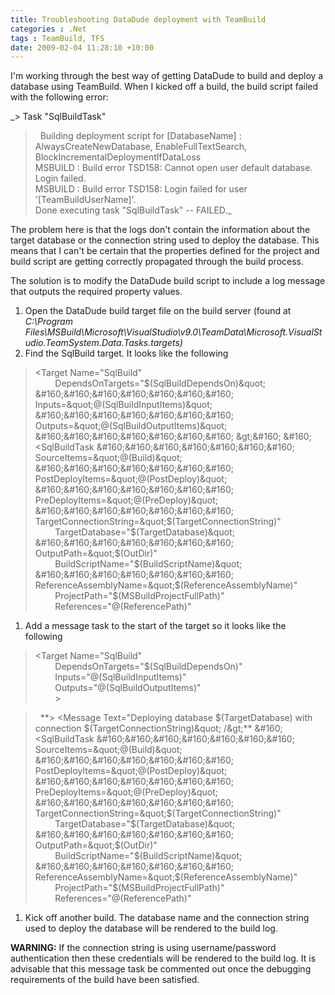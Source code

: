 ```yaml
---
title: Troubleshooting DataDude deployment with TeamBuild
categories : .Net
tags : TeamBuild, TFS
date: 2009-02-04 11:28:10 +10:00
---
```


I'm working through the best way of getting DataDude to build and deploy a database using TeamBuild. When I kicked off a build, the build script failed with the following error:

_> Task &quot;SqlBuildTask&quot;   
> &#160; Building deployment script for [DatabaseName] : AlwaysCreateNewDatabase, EnableFullTextSearch, BlockIncrementalDeploymentIfDataLoss   
> MSBUILD : Build error TSD158: Cannot open user default database. Login failed.   
> MSBUILD : Build error TSD158: Login failed for user '[TeamBuildUserName]'.   
> Done executing task &quot;SqlBuildTask&quot; -- FAILED._

The problem here is that the logs don't contain the information about the target database or the connection string used to deploy the database. This means that I can't be certain that the properties defined for the project and build script are getting correctly propagated through the build process. 

The solution is to modify the DataDude build script to include a log message that outputs the required property values. 

1. Open the DataDude build target file on the build server (found at _C:\Program Files\MSBuild\Microsoft\VisualStudio\v9.0\TeamData\Microsoft.VisualStudio.TeamSystem.Data.Tasks.targets)_
1. Find the SqlBuild target. It looks like the following
> <Target Name=&quot;SqlBuild&quot;   
> &#160;&#160;&#160;&#160;&#160;&#160;&#160; DependsOnTargets=&quot;$(SqlBuildDependsOn)&quot;   
> &#160;&#160;&#160;&#160;&#160;&#160;&#160; Inputs=&quot;@(SqlBuildInputItems)&quot;   
> &#160;&#160;&#160;&#160;&#160;&#160;&#160; Outputs=&quot;@(SqlBuildOutputItems)&quot;   
> &#160;&#160;&#160;&#160;&#160;&#160;&#160; &gt;&#160;   
> &#160; <SqlBuildTask   
> &#160;&#160;&#160;&#160;&#160;&#160;&#160; SourceItems=&quot;@(Build)&quot;   
> &#160;&#160;&#160;&#160;&#160;&#160;&#160; PostDeployItems=&quot;@(PostDeploy)&quot;   
> &#160;&#160;&#160;&#160;&#160;&#160;&#160; PreDeployItems=&quot;@(PreDeploy)&quot;   
> &#160;&#160;&#160;&#160;&#160;&#160;&#160; TargetConnectionString=&quot;$(TargetConnectionString)&quot;   
> &#160;&#160;&#160;&#160;&#160;&#160;&#160; TargetDatabase=&quot;$(TargetDatabase)&quot;   
> &#160;&#160;&#160;&#160;&#160;&#160;&#160; OutputPath=&quot;$(OutDir)&quot;   
> &#160;&#160;&#160;&#160;&#160;&#160;&#160; BuildScriptName=&quot;$(BuildScriptName)&quot;   
> &#160;&#160;&#160;&#160;&#160;&#160;&#160; ReferenceAssemblyName=&quot;$(ReferenceAssemblyName)&quot;   
> &#160;&#160;&#160;&#160;&#160;&#160;&#160; ProjectPath=&quot;$(MSBuildProjectFullPath)&quot;   
> &#160;&#160;&#160;&#160;&#160;&#160;&#160; References=&quot;@(ReferencePath)&quot;

1. Add a message task to the start of the target so it looks like the following
> <Target Name=&quot;SqlBuild&quot;   
> &#160;&#160;&#160;&#160;&#160;&#160;&#160; DependsOnTargets=&quot;$(SqlBuildDependsOn)&quot;   
> &#160;&#160;&#160;&#160;&#160;&#160;&#160; Inputs=&quot;@(SqlBuildInputItems)&quot;   
> &#160;&#160;&#160;&#160;&#160;&#160;&#160; Outputs=&quot;@(SqlBuildOutputItems)&quot;   
> &#160;&#160;&#160;&#160;&#160;&#160;&#160; &gt; 

> &#160; **> <Message Text=&quot;Deploying database $(TargetDatabase) with connection $(TargetConnectionString)&quot; /&gt;**  
> &#160; <SqlBuildTask   
> &#160;&#160;&#160;&#160;&#160;&#160;&#160; SourceItems=&quot;@(Build)&quot;   
> &#160;&#160;&#160;&#160;&#160;&#160;&#160; PostDeployItems=&quot;@(PostDeploy)&quot;   
> &#160;&#160;&#160;&#160;&#160;&#160;&#160; PreDeployItems=&quot;@(PreDeploy)&quot;   
> &#160;&#160;&#160;&#160;&#160;&#160;&#160; TargetConnectionString=&quot;$(TargetConnectionString)&quot;   
> &#160;&#160;&#160;&#160;&#160;&#160;&#160; TargetDatabase=&quot;$(TargetDatabase)&quot;   
> &#160;&#160;&#160;&#160;&#160;&#160;&#160; OutputPath=&quot;$(OutDir)&quot;   
> &#160;&#160;&#160;&#160;&#160;&#160;&#160; BuildScriptName=&quot;$(BuildScriptName)&quot;   
> &#160;&#160;&#160;&#160;&#160;&#160;&#160; ReferenceAssemblyName=&quot;$(ReferenceAssemblyName)&quot;   
> &#160;&#160;&#160;&#160;&#160;&#160;&#160; ProjectPath=&quot;$(MSBuildProjectFullPath)&quot;   
> &#160;&#160;&#160;&#160;&#160;&#160;&#160; References=&quot;@(ReferencePath)&quot;

1. Kick off another build. The database name and the connection string used to deploy the database will be rendered to the build log.

**WARNING:** If the connection string is using username/password authentication then these credentials will be rendered to the build log. It is advisable that this message task be commented out once the debugging requirements of the build have been satisfied.


